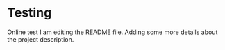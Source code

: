 # Testing
Online test
I am editing the README file. Adding some more details about the project description.
